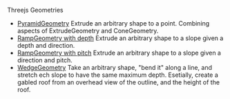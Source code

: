 Threejs Geometries

 * [PyramidGeometry](https://beakerboy.github.io/Threejs-Geometries/geometry-browser.html#PyramidGeometry) Extrude an arbitrary shape to a point. Combining aspects of ExtrudeGeometry and ConeGeometry.
 * [RampGeometry with depth](https://beakerboy.github.io/Threejs-Geometries/geometry-browser.html#RampGeometry_depth) Extrude an arbitrary shape to a slope given a depth and direction.
 * [RampGeometry with pitch](https://beakerboy.github.io/Threejs-Geometries/geometry-browser.html#RampGeometry_pitch) Extrude an arbitrary shape to a slope given a direction and pitch.
 * [WedgeGeometry](https://beakerboy.github.io/Threejs-Geometries/geometry-browser.html#WedgeGeometry) Take an arbitrary shape, "bend it" along a line, and stretch ech slope to have the same maximum depth. Esetially, create a gabled roof from an overhead view of the outline, and the height of the roof.
